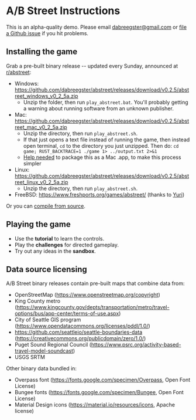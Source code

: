 # A/B Street Instructions

This is an alpha-quality demo. Please email <dabreegster@gmail.com> or
[file a Github issue](https://github.com/dabreegster/abstreet/issues/) if you
hit problems.

## Installing the game

Grab a pre-built binary release -- updated every Sunday, announced at
[r/abstreet](http://old.reddit.com/r/abstreet):

- Windows:
  https://github.com/dabreegster/abstreet/releases/download/v0.2.5/abstreet_windows_v0_2_5a.zip
  - Unzip the folder, then run `play_abstreet.bat`. You'll probably getting a
    warning about running software from an unknown publisher.
- Mac:
  https://github.com/dabreegster/abstreet/releases/download/v0.2.5/abstreet_mac_v0_2_5a.zip
  - Unzip the directory, then run `play_abstreet.sh`.
  - If that just opens a text file instead of running the game, then instead
    open terminal, `cd` to the directory you just unzipped. Then do:
    `cd game; RUST_BACKTRACE=1 ./game 1> ../output.txt 2>&1`
  - [Help needed](https://github.com/dabreegster/abstreet/issues/66) to package
    this as a Mac .app, to make this process simpler
- Linux:
  https://github.com/dabreegster/abstreet/releases/download/v0.2.5/abstreet_linux_v0_2_5a.zip
  - Unzip the directory, then run `play_abstreet.sh`.
- FreeBSD: https://www.freshports.org/games/abstreet/ (thanks to
  [Yuri](https://github.com/yurivict))

Or you can [compile from source](/docs/dev.md).

## Playing the game

- Use the **tutorial** to learn the controls.
- Play the **challenges** for directed gameplay.
- Try out any ideas in the **sandbox**.

## Data source licensing

A/B Street binary releases contain pre-built maps that combine data from:

- OpenStreetMap (https://www.openstreetmap.org/copyright)
- King County metro
  (https://www.kingcounty.gov/depts/transportation/metro/travel-options/bus/app-center/terms-of-use.aspx)
- City of Seattle GIS program
  (https://www.opendatacommons.org/licenses/pddl/1.0/)
- https://github.com/seattleio/seattle-boundaries-data
  (https://creativecommons.org/publicdomain/zero/1.0/)
- Puget Sound Regional Council
  (https://www.psrc.org/activity-based-travel-model-soundcast)
- USGS SRTM

Other binary data bundled in:

- Overpass font (https://fonts.google.com/specimen/Overpass, Open Font License)
- Bungee fonts (https://fonts.google.com/specimen/Bungee, Open Font License)
- Material Design icons (https://material.io/resources/icons, Apache license)
